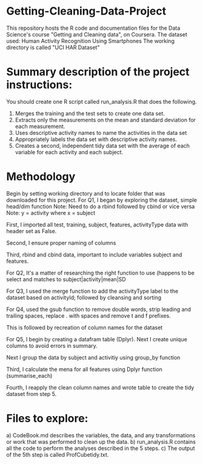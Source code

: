 # Getting-Cleaning-Data-Project
This repository hosts the R code and documentation files for the Data Science's course "Getting and Cleaning data", on Coursera.
The dataset used: Human Activity Recognition Using Smartphones
The working directory is called "UCI HAR Dataset" 

# Summary description of the project instructions:
You should create one R script called run_analysis.R that does the following. 
1. Merges the training and the test sets to create one data set. 
2. Extracts only the measurements on the mean and standard deviation for each measurement. 
3. Uses descriptive activity names to name the activities in the data set 
4. Appropriately labels the data set with descriptive activity names. 
5. Creates a second, independent tidy data set with the average of each variable for each activity and each subject.

# Methodology
Begin by setting working directory and to locate folder that was downloaded for this project.
For Q1, I began by exploring the dataset, simple head/dim function
Note: Need to do a rbind followed by cbind or vice versa
Note: y = activity where x = subject 

First, I imported all test, training, subject, features, activityType data with header set as False. 

Second, I ensure proper naming of columns 

Third, rbind and cbind data, important to include variables subject and features. 

For Q2, It's a matter of researching the right function to use (happens to be select and matches to subject|activity|mean|SD

For Q3, I used the merge function to add the activityType label to the dataset based on activityId; followed by cleansing and sorting

For Q4, used the gsub function to remove double words, strip leading and trailing spaces, replace . with spaces and remove t and f prefixes. 

This is followed by recreation of column names for the dataset

For Q5, I begin by creating a datafram table (Dplyr). Next I create unique columns to avoid errors in summary. 

Next I group the data by subject and activitiy using group_by function 

Third, I calculate the mena for all features using Dplyr function (summarise_each)

Fourth, I reapply the clean column names and wrote table to create the tidy dataset from step 5. 

# Files to explore:
a) CodeBook.md  describes the variables, the data, and any transformations or work that was performed to clean up the data.
b) run_analysis.R  contains all the code to perform the analyses described in the 5 steps. 
c) The output of the 5th step is called  ProfCubetidy.txt.

